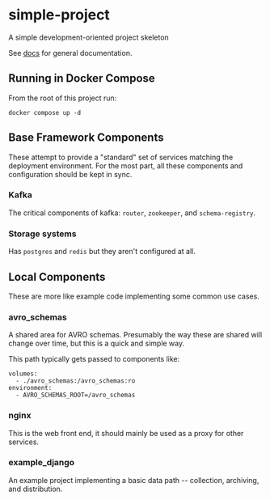 # simple-project

A simple development-oriented project skeleton

See [docs](docs/) for general documentation.

## Running in Docker Compose

From the root of this project run:

    docker compose up -d

## Base Framework Components

These attempt to provide a "standard" set of services matching the deployment environment. For the most part, all these components and configuration should be kept in sync.

### Kafka

The critical components of kafka: `router`, `zookeeper`, and `schema-registry`.

### Storage systems

Has `postgres` and `redis` but they aren't configured at all.

## Local Components

These are more like example code implementing some common use cases.

### avro_schemas

A shared area for AVRO schemas. Presumably the way these are shared will change over time, but this is a quick and simple way.

This path typically gets passed to components like:

    volumes:
      - ./avro_schemas:/avro_schemas:ro
    environment:
      - AVRO_SCHEMAS_ROOT=/avro_schemas

### nginx

This is the web front end, it should mainly be used as a proxy for other services.

### example_django

An example project implementing a basic data path -- collection, archiving, and distribution.